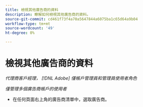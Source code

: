```yaml
---
title: 檢視其他廣告商的資料
description: 瞭解如何檢視其他廣告商的資料。
source-git-commit: cd461f73f4a70a5647844a6075ba1c65d64a9b04
workflow-type: tm+mt
source-wordcount: '49'
ht-degree: 0%

---
```


# 檢視其他廣告商的資料

*代理商客戶經理， [!DNL Adobe] 僅帳戶管理員和管理員使用者角色*

*僅管理多個廣告商帳戶的使用者*

* 在任何頁面右上角的廣告商清單中，選取廣告商。

